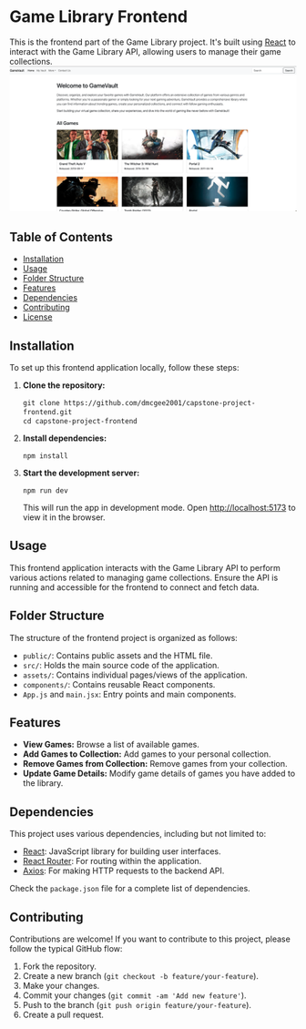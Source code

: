 # Game Library Frontend

This is the frontend part of the Game Library project. It's built using [React](https://reactjs.org/) to interact with the Game Library API, allowing users to manage their game collections.
![gamevault](gamevault.png)

## Table of Contents

- [Installation](#installation)
- [Usage](#usage)
- [Folder Structure](#folder-structure)
- [Features](#features)
- [Dependencies](#dependencies)
- [Contributing](#contributing)
- [License](#license)

## Installation

To set up this frontend application locally, follow these steps:

1. **Clone the repository:**

    ```
    git clone https://github.com/dmcgee2001/capstone-project-frontend.git
    cd capstone-project-frontend
    ```

2. **Install dependencies:**

    ```
    npm install
    ```

3. **Start the development server:**

    ```
    npm run dev
    ```

    This will run the app in development mode. Open [http://localhost:5173](http://localhost:5173) to view it in the browser.

## Usage

This frontend application interacts with the Game Library API to perform various actions related to managing game collections. Ensure the API is running and accessible for the frontend to connect and fetch data.

## Folder Structure

The structure of the frontend project is organized as follows:


- `public/`: Contains public assets and the HTML file.
- `src/`: Holds the main source code of the application.
- `assets/`: Contains individual pages/views of the application.
- `components/`: Contains reusable React components.
- `App.js` and `main.jsx`: Entry points and main components.

## Features

- **View Games:** Browse a list of available games.
- **Add Games to Collection:** Add games to your personal collection.
- **Remove Games from Collection:** Remove games from your collection.
- **Update Game Details:** Modify game details of games you have added to the library.

## Dependencies

This project uses various dependencies, including but not limited to:

- [React](https://reactjs.org/): JavaScript library for building user interfaces.
- [React Router](https://reactrouter.com/): For routing within the application.
- [Axios](https://axios-http.com/): For making HTTP requests to the backend API.

Check the `package.json` file for a complete list of dependencies.

## Contributing

Contributions are welcome! If you want to contribute to this project, please follow the typical GitHub flow:

1. Fork the repository.
2. Create a new branch (`git checkout -b feature/your-feature`).
3. Make your changes.
4. Commit your changes (`git commit -am 'Add new feature'`).
5. Push to the branch (`git push origin feature/your-feature`).
6. Create a pull request.

